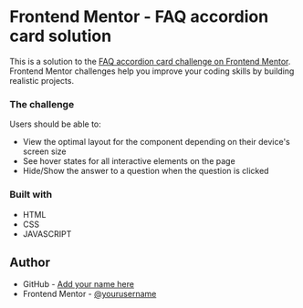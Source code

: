 # Frontend Mentor - FAQ accordion card solution

This is a solution to the [FAQ accordion card challenge on Frontend Mentor](https://www.frontendmentor.io/challenges/faq-accordion-card-XlyjD0Oam). Frontend Mentor challenges help you improve your coding skills by building realistic projects. 

### The challenge

Users should be able to:

- View the optimal layout for the component depending on their device's screen size
- See hover states for all interactive elements on the page
- Hide/Show the answer to a question when the question is clicked

### Built with

- HTML
- CSS 
- JAVASCRIPT

## Author

- GitHub - [Add your name here](https://github.com/iamelemir)
- Frontend Mentor - [@yourusername](https://www.frontendmentor.io/profile/iamelemir)

